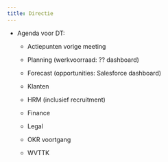 ```yaml
---
title: Directie
---
```


- Agenda voor DT:
	 - Actiepunten vorige meeting

	 - Planning (werkvoorraad: ?? dashboard)

	 - Forecast (opportunities: Salesforce dashboard)

	 - Klanten

	 - HRM (inclusief recruitment)

	 - Finance

	 - Legal

	 - OKR voortgang

	 - WVTTK
